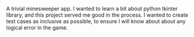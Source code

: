 A trivial minesweeper app. I wanted to learn a bit about python tkinter library, and this project served me good in the process. I wanted to create test cases as inclusive as possible, to ensure I will know about about any logical error in the game.